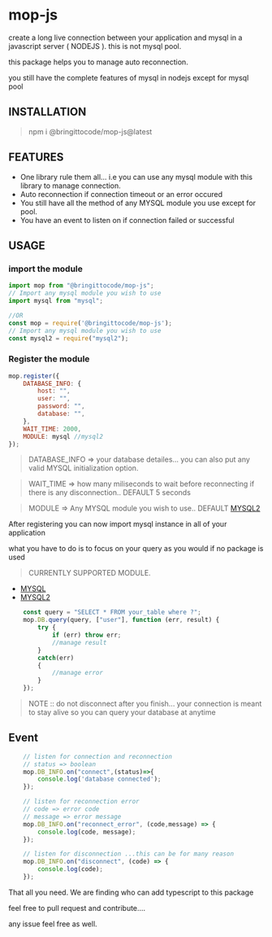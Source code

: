 # mop-js
create a long live connection between your application and mysql in a javascript server ( NODEJS ). this is not mysql pool.

this package helps you to manage auto reconnection.

you still have the complete features of mysql in nodejs except for mysql pool

## INSTALLATION
> npm i @bringittocode/mop-js@latest

## FEATURES

* One library rule them all... i.e you can use any mysql module with this library to manage connection.
* Auto reconnection if connection timeout or an error occured
* You still have all the method of any MYSQL module you use except for pool.
* You have an event to listen on if connection failed or successful

## USAGE

### import the module
```js
import mop from "@bringittocode/mop-js";
// Import any mysql module you wish to use
import mysql from "mysql";

//OR
const mop = require('@bringittocode/mop-js');
// Import any mysql module you wish to use
const mysql2 = require("mysql2");
```

### Register the module
```js
mop.register({
    DATABASE_INFO: {
        host: "",
        user: "",
        password: "",
        database: "",
    },
    WAIT_TIME: 2000,
    MODULE: mysql //mysql2
});
```

> DATABASE_INFO => your database detailes... you can also put any valid MYSQL initialization option.

> WAIT_TIME => how many miliseconds to wait before reconnecting if there is any disconnection.. DEFAULT 5 seconds

> MODULE => Any MYSQL module you wish to use.. DEFAULT [MYSQL2](https://www.npmjs.com/package/mysql2)

After registering you can now import mysql instance in all of your application

what you have to do is to focus on your query as you would if no package is used

> CURRENTLY SUPPORTED MODULE.

* [MYSQL](https://www.npmjs.com/package/mysql)
* [MYSQL2](https://www.npmjs.com/package/mysql2)

```js
    const query = "SELECT * FROM your_table where ?";
    mop.DB.query(query, ["user"], function (err, result) {
        try {
            if (err) throw err;
            //manage result
        }
        catch(err)
        {
            //manage error
        }
    });
```
> NOTE :: do not disconnect after you finish... your connection is meant to stay alive so you can query your database at anytime

## Event

```js
    // listen for connection and reconnection
    // status => boolean
    mop.DB_INFO.on("connect",(status)=>{
        console.log('database connected');
    });

    // listen for reconnection error
    // code => error code
    // message => error message
    mop.DB_INFO.on("reconnect_error", (code,message) => {
        console.log(code, message);
    });

    // listen for disconnection ...this can be for many reason
    mop.DB_INFO.on("disconnect", (code) => {
        console.log(code);
    });
```

That all you need.
We are finding who can add typescript to this package

feel free to pull request and contribute....

any issue feel free as well.